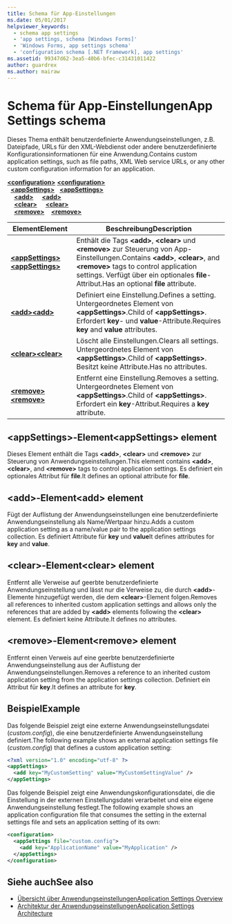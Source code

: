 ```yaml
---
title: Schema für App-Einstellungen
ms.date: 05/01/2017
helpviewer_keywords:
  - schema app settings
  - 'app settings, schema [Windows Forms]'
  - 'Windows Forms, app settings schema'
  - 'configuration schema [.NET Framework], app settings'
ms.assetid: 99347d62-3ea5-40b6-bfec-c31431011422
author: guardrex
ms.author: mairaw
---
```


# <a name="app-settings-schema"></a><span data-ttu-id="45946-102">Schema für App-Einstellungen</span><span class="sxs-lookup"><span data-stu-id="45946-102">App Settings schema</span></span>

<span data-ttu-id="45946-103">Dieses Thema enthält benutzerdefinierte Anwendungseinstellungen, z.B. Dateipfade, URLs für den XML-Webdienst oder andere benutzerdefinierte Konfigurationsinformationen für eine Anwendung.</span><span class="sxs-lookup"><span data-stu-id="45946-103">Contains custom application settings, such as file paths, XML Web service URLs, or any other custom configuration information for an application.</span></span>

<span data-ttu-id="45946-104">[**\<configuration>**](~/docs/framework/configure-apps/file-schema/configuration-element.md) </span><span class="sxs-lookup"><span data-stu-id="45946-104">[**\<configuration>**](~/docs/framework/configure-apps/file-schema/configuration-element.md) </span></span>  
<span data-ttu-id="45946-105">&nbsp;&nbsp;[**\<appSettings>**](~/docs/framework/configure-apps/file-schema/appsettings/appsettings-element-for-configuration.md) </span><span class="sxs-lookup"><span data-stu-id="45946-105">&nbsp;&nbsp;[**\<appSettings>**](~/docs/framework/configure-apps/file-schema/appsettings/appsettings-element-for-configuration.md) </span></span>  
<span data-ttu-id="45946-106">&nbsp;&nbsp;&nbsp;&nbsp;[**\<add>**](~/docs/framework/configure-apps/file-schema/appsettings/add-element-for-appsettings.md) </span><span class="sxs-lookup"><span data-stu-id="45946-106">&nbsp;&nbsp;&nbsp;&nbsp;[**\<add>**](~/docs/framework/configure-apps/file-schema/appsettings/add-element-for-appsettings.md) </span></span>  
<span data-ttu-id="45946-107">&nbsp;&nbsp;&nbsp;&nbsp;[**\<clear>**](~/docs/framework/configure-apps/file-schema/appsettings/clear-element-for-appsettings.md) </span><span class="sxs-lookup"><span data-stu-id="45946-107">&nbsp;&nbsp;&nbsp;&nbsp;[**\<clear>**](~/docs/framework/configure-apps/file-schema/appsettings/clear-element-for-appsettings.md) </span></span>  
<span data-ttu-id="45946-108">&nbsp;&nbsp;&nbsp;&nbsp;[**\<remove>**](~/docs/framework/configure-apps/file-schema/appsettings/remove-element-for-appsettings.md)</span><span class="sxs-lookup"><span data-stu-id="45946-108">&nbsp;&nbsp;&nbsp;&nbsp;[**\<remove>**](~/docs/framework/configure-apps/file-schema/appsettings/remove-element-for-appsettings.md)</span></span>

| <span data-ttu-id="45946-109">Element</span><span class="sxs-lookup"><span data-stu-id="45946-109">Element</span></span> | <span data-ttu-id="45946-110">Beschreibung</span><span class="sxs-lookup"><span data-stu-id="45946-110">Description</span></span> |
| ------- | ----------- |
| [<span data-ttu-id="45946-111">**\<appSettings>**</span><span class="sxs-lookup"><span data-stu-id="45946-111">**\<appSettings>**</span></span>](~/docs/framework/configure-apps/file-schema/appsettings/appsettings-element-for-configuration.md) | <span data-ttu-id="45946-112">Enthält die Tags **\<add>**, **\<clear>** und **\<remove>** zur Steuerung von App-Einstellungen.</span><span class="sxs-lookup"><span data-stu-id="45946-112">Contains **\<add>**, **\<clear>**, and **\<remove>** tags to control application settings.</span></span> <span data-ttu-id="45946-113">Verfügt über ein optionales **file**-Attribut.</span><span class="sxs-lookup"><span data-stu-id="45946-113">Has an optional **file** attribute.</span></span> |
| [<span data-ttu-id="45946-114">**\<add>**</span><span class="sxs-lookup"><span data-stu-id="45946-114">**\<add>**</span></span>](~/docs/framework/configure-apps/file-schema/appsettings/add-element-for-appsettings.md) | <span data-ttu-id="45946-115">Definiert eine Einstellung.</span><span class="sxs-lookup"><span data-stu-id="45946-115">Defines a setting.</span></span> <span data-ttu-id="45946-116">Untergeordnetes Element von **\<appSettings>**.</span><span class="sxs-lookup"><span data-stu-id="45946-116">Child of **\<appSettings>**.</span></span> <span data-ttu-id="45946-117">Erfordert **key**- und **value**-Attribute.</span><span class="sxs-lookup"><span data-stu-id="45946-117">Requires **key** and **value** attributes.</span></span> |
| [<span data-ttu-id="45946-118">**\<clear>**</span><span class="sxs-lookup"><span data-stu-id="45946-118">**\<clear>**</span></span>](~/docs/framework/configure-apps/file-schema/appsettings/clear-element-for-appsettings.md) | <span data-ttu-id="45946-119">Löscht alle Einstellungen.</span><span class="sxs-lookup"><span data-stu-id="45946-119">Clears all settings.</span></span> <span data-ttu-id="45946-120">Untergeordnetes Element von **\<appSettings>**.</span><span class="sxs-lookup"><span data-stu-id="45946-120">Child of **\<appSettings>**.</span></span> <span data-ttu-id="45946-121">Besitzt keine Attribute.</span><span class="sxs-lookup"><span data-stu-id="45946-121">Has no attributes.</span></span> |
| [<span data-ttu-id="45946-122">**\<remove>**</span><span class="sxs-lookup"><span data-stu-id="45946-122">**\<remove>**</span></span>](~/docs/framework/configure-apps/file-schema/appsettings/remove-element-for-appsettings.md) | <span data-ttu-id="45946-123">Entfernt eine Einstellung.</span><span class="sxs-lookup"><span data-stu-id="45946-123">Removes a setting.</span></span> <span data-ttu-id="45946-124">Untergeordnetes Element von **\<appSettings>**.</span><span class="sxs-lookup"><span data-stu-id="45946-124">Child of **\<appSettings>**.</span></span> <span data-ttu-id="45946-125">Erfordert ein **key**-Attribut.</span><span class="sxs-lookup"><span data-stu-id="45946-125">Requires a **key** attribute.</span></span> |

## <a name="appsettings-element"></a><span data-ttu-id="45946-126">\<appSettings>-Element</span><span class="sxs-lookup"><span data-stu-id="45946-126">\<appSettings> element</span></span>

<span data-ttu-id="45946-127">Dieses Element enthält die Tags **\<add>**, **\<clear>** und **\<remove>** zur Steuerung von Anwendungseinstellungen.</span><span class="sxs-lookup"><span data-stu-id="45946-127">This element contains **\<add>**, **\<clear>**, and **\<remove>** tags to control application settings.</span></span> <span data-ttu-id="45946-128">Es definiert ein optionales Attribut für **file**.</span><span class="sxs-lookup"><span data-stu-id="45946-128">It defines an optional attribute for **file**.</span></span>

## <a name="add-element"></a><span data-ttu-id="45946-129">\<add>-Element</span><span class="sxs-lookup"><span data-stu-id="45946-129">\<add> element</span></span>

<span data-ttu-id="45946-130">Fügt der Auflistung der Anwendungseinstellungen eine benutzerdefinierte Anwendungseinstellung als Name/Wertpaar hinzu.</span><span class="sxs-lookup"><span data-stu-id="45946-130">Adds a custom application setting as a name/value pair to the application settings collection.</span></span> <span data-ttu-id="45946-131">Es definiert Attribute für **key** und **value**</span><span class="sxs-lookup"><span data-stu-id="45946-131">It defines attributes for **key** and **value**.</span></span>

## <a name="clear-element"></a><span data-ttu-id="45946-132">\<clear>-Element</span><span class="sxs-lookup"><span data-stu-id="45946-132">\<clear> element</span></span>

<span data-ttu-id="45946-133">Entfernt alle Verweise auf geerbte benutzerdefinierte Anwendungseinstellung und lässt nur die Verweise zu, die durch **\<add>**-Elemente hinzugefügt werden, die dem **\<clear>**-Element folgen.</span><span class="sxs-lookup"><span data-stu-id="45946-133">Removes all references to inherited custom application settings and allows only the references that are added by **\<add>** elements following the **\<clear>** element.</span></span> <span data-ttu-id="45946-134">Es definiert keine Attribute.</span><span class="sxs-lookup"><span data-stu-id="45946-134">It defines no attributes.</span></span>

## <a name="remove-element"></a><span data-ttu-id="45946-135">\<remove>-Element</span><span class="sxs-lookup"><span data-stu-id="45946-135">\<remove> element</span></span>

<span data-ttu-id="45946-136">Entfernt einen Verweis auf eine geerbte benutzerdefinierte Anwendungseinstellung aus der Auflistung der Anwendungseinstellungen.</span><span class="sxs-lookup"><span data-stu-id="45946-136">Removes a reference to an inherited custom application setting from the application settings collection.</span></span> <span data-ttu-id="45946-137">Definiert ein Attribut für **key**.</span><span class="sxs-lookup"><span data-stu-id="45946-137">It defines an attribute for **key**.</span></span>

## <a name="example"></a><span data-ttu-id="45946-138">Beispiel</span><span class="sxs-lookup"><span data-stu-id="45946-138">Example</span></span>

<span data-ttu-id="45946-139">Das folgende Beispiel zeigt eine externe Anwendungseinstellungsdatei (*custom.config*), die eine benutzerdefinierte Anwendungseinstellung definiert.</span><span class="sxs-lookup"><span data-stu-id="45946-139">The following example shows an external application settings file (*custom.config*) that defines a custom application setting:</span></span>

```xml
<?xml version="1.0" encoding="utf-8" ?>
<appSettings>
  <add key="MyCustomSetting" value="MyCustomSettingValue" />
</appSettings>
```

<span data-ttu-id="45946-140">Das folgende Beispiel zeigt eine Anwendungskonfigurationsdatei, die die Einstellung in der externen Einstellungsdatei verarbeitet und eine eigene Anwendungseinstellung festlegt.</span><span class="sxs-lookup"><span data-stu-id="45946-140">The following example shows an application configuration file that consumes the setting in the external settings file and sets an application setting of its own:</span></span>

```xml
<configuration>
  <appSettings file="custom.config">
    <add key="ApplicationName" value="MyApplication" />
  </appSettings>
</configuration>
```

## <a name="see-also"></a><span data-ttu-id="45946-141">Siehe auch</span><span class="sxs-lookup"><span data-stu-id="45946-141">See also</span></span>

- [<span data-ttu-id="45946-142">Übersicht über Anwendungseinstellungen</span><span class="sxs-lookup"><span data-stu-id="45946-142">Application Settings Overview</span></span>](~/docs/framework/winforms/advanced/application-settings-overview.md)
- [<span data-ttu-id="45946-143">Architektur der Anwendungseinstellungen</span><span class="sxs-lookup"><span data-stu-id="45946-143">Application Settings Architecture</span></span>](~/docs/framework/winforms/advanced/application-settings-architecture.md)
